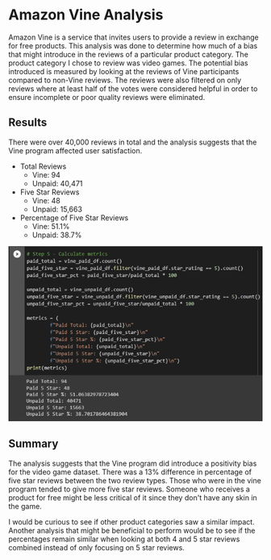# Amazon Vine Analysis

Amazon Vine is a service that invites users to provide a review in exchange for free products. This analysis was done to determine how much of a bias that might introduce in the reviews of a particular product category. The product category I chose to review was video games. The potential bias introduced is measured by looking at the reviews of Vine participants compared to non-Vine reviews. The reviews were also filtered on only reviews where at least half of the votes were considered helpful in order to ensure incomplete or poor quality reviews were eliminated.

## Results

There were over 40,000 reviews in total and the analysis suggests that the Vine program affected user satisfaction.

- Total Reviews
    - Vine: 94
    - Unpaid: 40,471
- Five Star Reviews
    - Vine: 48
    - Unpaid: 15,663
- Percentage of Five Star Reviews
    - Vine: 51.1%
    - Unpaid: 38.7%

![Review Counts](/Resources/metrics.png)

## Summary

The analysis suggests that the Vine program did introduce a positivity bias for the video game dataset. There was a 13% difference in percentage of five star reviews between the two review types. Those who were in the vine program tended to give more five star reviews. Someone who receives a product for free might be less critical of it since they don't have any skin in the game.

I would be curious to see if other product categories saw a similar impact.  Another analysis that might be beneficial to perform would be to see if the percentages remain similar when looking at both 4 and 5 star reviews combined instead of only focusing on 5 star reviews.

